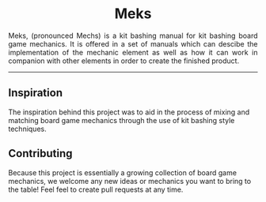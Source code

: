 # <div align="center">Meks</div>
<p align="justify">Meks, (pronounced Mechs) is a kit bashing manual for kit bashing board game mechanics. It is offered in a set of manuals which can descibe the implementation of the mechanic element as well as how it can work in companion with other elements in order to create the finished product.</p>

---

## Inspiration
The inspiration behind this project was to aid in the process of mixing and matching board game mechanics through the use of kit bashing style techniques.

## Contributing
Because this project is essentially a growing collection of board game mechanics, we welcome any new ideas or mechanics you want to bring to the table! Feel feel to create pull requests at any time.
